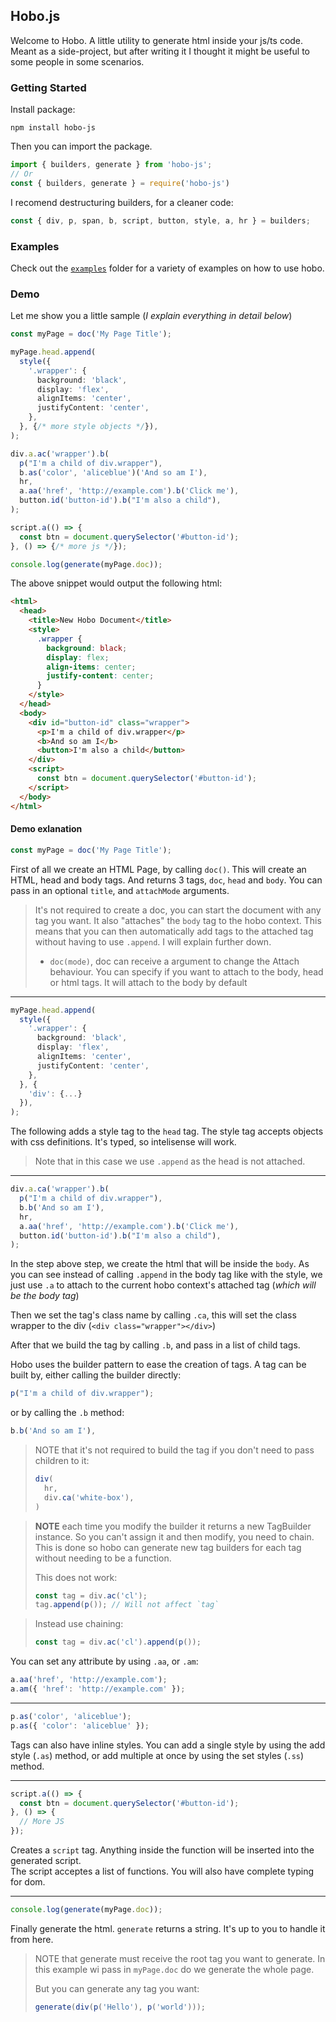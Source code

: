 ## Hobo.js

Welcome to Hobo. A little utility to generate html inside your js/ts code. Meant as a side-project, but after writing it I thought it might be useful to some people in some scenarios.


### Getting Started
Install package: 

```
npm install hobo-js
```

Then you  can import the package. 

```ts
import { builders, generate } from 'hobo-js';
// Or
const { builders, generate } = require('hobo-js')
```

I recomend destructuring builders, for a cleaner code:

```ts
const { div, p, span, b, script, button, style, a, hr } = builders;
```

### Examples

Check out the [`examples`](/examples) folder for a variety of examples on how to use hobo.

### Demo

Let me show you a little sample (_I explain everything in detail below_)

```ts
const myPage = doc('My Page Title');

myPage.head.append(
  style({
    '.wrapper': {
      background: 'black',
      display: 'flex',
      alignItems: 'center',
      justifyContent: 'center',
    },
  }, {/* more style objects */}),
);

div.a.ac('wrapper').b(
  p("I'm a child of div.wrapper"),
  b.as('color', 'aliceblue')('And so am I'),
  hr,
  a.aa('href', 'http://example.com').b('Click me'),
  button.id('button-id').b("I'm also a child"),
);

script.a(() => {
  const btn = document.querySelector('#button-id');
}, () => {/* more js */});

console.log(generate(myPage.doc));
```

The above snippet would output the following html:
```html
<html>
  <head>
    <title>New Hobo Document</title>
    <style>
      .wrapper {
        background: black;
        display: flex;
        align-items: center;
        justify-content: center;
      }
    </style>
  </head>
  <body>
    <div id="button-id" class="wrapper">
      <p>I'm a child of div.wrapper</p>
      <b>And so am I</b>
      <button>I'm also a child</button>
    </div>
    <script>
      const btn = document.querySelector('#button-id');
    </script>
  </body>
</html>
```

#### Demo exlanation

```ts
const myPage = doc('My Page Title');
```

First of all we create an HTML Page, by calling `doc()`. This will create an HTML, head and body tags. And returns 3 tags, `doc`, `head` and `body`. You can pass in an optional `title`, and `attachMode` arguments.

> It's not required to create a doc, you can start the document with any tag you want.
> It also "attaches" the `body` tag to the hobo context. This means that you can then automatically add tags to the attached tag without having to use `.append`. I will explain further down.
> * `doc(mode)`, doc can receive a argument to change the Attach behaviour. You can specify if you want to attach to the body, head or html tags. It will attach to the body by default

----

```ts
myPage.head.append(
  style({
    '.wrapper': {
      background: 'black',
      display: 'flex',
      alignItems: 'center',
      justifyContent: 'center',
    },
  }, {
    'div': {...}
  }),
);
```

The following adds a style tag to the `head` tag. The style tag accepts objects with css definitions. It's typed, so intelisense will work.

> Note that in this case we use `.append` as the head is not attached.

----

```ts
div.a.ca('wrapper').b(
  p("I'm a child of div.wrapper"),
  b.b('And so am I'),
  hr,
  a.aa('href', 'http://example.com').b('Click me'),
  button.id('button-id').b("I'm also a child"),
);
```

In the step above step, we create the html that will be inside the `body`. As you can see instead of calling `.append` in the body tag like with the style, we just use `.a` to attach to the current hobo context's attached tag (_which will be the body tag_)

Then we set the tag's class name by calling `.ca`, this will set the class wrapper to the div (`<div class="wrapper"></div>`)

After that we build the tag by calling `.b`, and pass in a list of child tags.

Hobo uses the builder pattern to ease the creation of tags. A tag can be built by, either calling the builder directly:
```ts
p("I'm a child of div.wrapper");
```
or by calling the `.b` method:
```ts
b.b('And so am I'),
```

> NOTE that it's not required to build the tag if you don't need to pass children to it:
> ```ts 
> div(
>   hr,
>   div.ca('white-box'), 
> )
> ```

> **NOTE** each time you modify the builder it returns a new TagBuilder instance. 
> So you can't assign it and then modify, you need to chain. 
> This is done so hobo can generate new tag builders for each tag without needing to be a function.
> 
> This does not work:
> ```ts 
> const tag = div.ac('cl');
> tag.append(p()); // Will not affect `tag`
> ```

> Instead use chaining:
> ```ts 
> const tag = div.ac('cl').append(p());
> ```

You can set any attribute by using `.aa`, or `.am`:
```ts
a.aa('href', 'http://example.com');
a.am({ 'href': 'http://example.com' });
```

----

```ts
p.as('color', 'aliceblue');
p.as({ 'color': 'aliceblue' });
```
Tags can also have inline styles. You can add a single style by using the add style (`.as`) method, or add multiple at once by using the set styles (`.ss`) method.

----

```ts
script.a(() => {
  const btn = document.querySelector('#button-id');
}, () => {
  // More JS
});
```

Creates a `script` tag. Anything inside the function will be inserted into the generated script.  
The script acceptes a list of functions. You will also have complete typing for dom.

----

```ts
console.log(generate(myPage.doc));
```

Finally generate the html. `generate` returns a string. It's up to you to handle it from here. 

> NOTE that generate must receive the root tag you want to generate. 
> In this example wi pass in `myPage.doc` do we generate the whole page.
>
> But you can generate any tag you want:
> ```ts
> generate(div(p('Hello'), p('world')));
> ```

